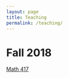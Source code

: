 ```yaml
---
layout: page
title: Teaching
permalink: /teaching/
---
```


# Fall 2018

[Math 417](/teaching/math417.md)
